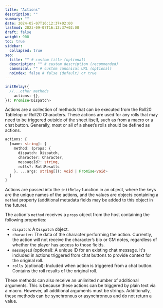 ```yaml
---
title: "Actions"
description: ""
summary: ""
date: 2024-05-07T16:12:37+02:00
lastmod: 2023-09-07T16:12:37+02:00
draft: false
weight: 900
toc: true
sidebar:
  collapsed: true
seo:
  title: "" # custom title (optional)
  description: "" # custom description (recommended)
  canonical: "" # custom canonical URL (optional)
  noindex: false # false (default) or true
---
```


```typescript
initRelay({
  //...other methods
    actions: {},
}): Promise<Dispatch>
```

Actions are a collection of methods that can be executed from the Roll20 Tabletop or Roll20 Characters. These actions are used for any rolls that may need to be triggered outside of the sheet itself, such as from a macro or a chat button. Generally, most or all of a sheet’s rolls should be defined as actions.

```typescript
actions: {
  [name: string]: {
    method: (props: {
      dispatch: Dispatch,
      character: Character,
      messageId?: string,
      rolls?: RollResults 
    }, ...args: string[]): void | Promise<void>
  }
}
```

Actions are passed into the  `initRelay` function in an object, where the keys are the unique names of the actions, and the values are objects containing a `method` property (additional metadata fields may be added to this object in the future).

The action's `method` receives a `props` object from the host containing the following properties:

- `dispatch`: A `Dispatch` object.
- `character`: The data of the character performing the action. Currently, the action will not receive the character’s bio or GM notes, regardless of whether the player has access to those fields.
- `messageId` (optional): A unique ID for an existing chat message. It's included in actions triggered from chat buttons to provide context for the original roll.
- `rolls` (optional): Included when action is triggered from a chat button. Contains the roll results of the original roll.

These methods can also receive an unlimited number of additional arguments. This is because these actions can be triggered by plain text via a macro. However, all additional arguments must be strings. Additionally, these methods can be synchronous or asynchronous and do not return a value.